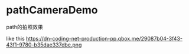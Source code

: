 pathCameraDemo
==============

path的拍照效果

like this
https://dn-coding-net-production-pp.qbox.me/29087b04-3f43-43f1-9780-b35dae337dbe.png
